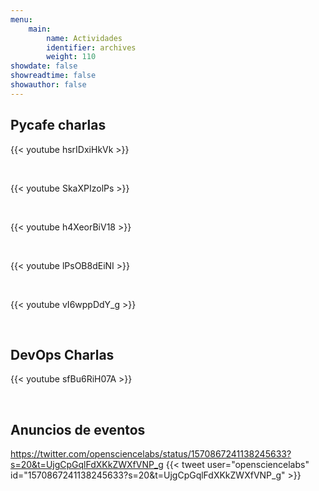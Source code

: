 ```yaml
---
menu:
    main:
        name: Actividades
        identifier: archives
        weight: 110
showdate: false
showreadtime: false 
showauthor: false
---
```


## Pycafe charlas

{{< youtube hsrIDxiHkVk >}}

<br>

{{< youtube SkaXPIzolPs >}}

<br>

{{< youtube h4XeorBiV18 >}}

<br>

{{< youtube lPsOB8dEiNI >}}

<br>

{{< youtube vI6wppDdY_g >}}

<br>


## DevOps Charlas

{{< youtube sfBu6RiH07A >}}

<br>

## Anuncios de eventos
https://twitter.com/opensciencelabs/status/1570867241138245633?s=20&t=UjgCpGqlFdXKkZWXfVNP_g
{{< tweet user="opensciencelabs" id="1570867241138245633?s=20&t=UjgCpGqlFdXKkZWXfVNP_g" >}}

<br>
